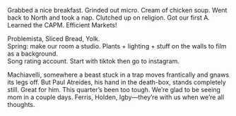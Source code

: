 Grabbed a nice breakfast. Grinded out micro. Cream of chicken soup. Went back to North and took a nap. Clutched up on religion. Got our first A. Learned the CAPM. Efficient Markets\! 

Problemista, Sliced Bread, Yolk.  
Spring: make our room a studio. Plants \+ lighting \+ stuff on the walls to film as a background.  
Song rating account. Start with tiktok then go to instagram. 

Machiavelli, somewhere a beast stuck in a trap moves frantically and gnaws its legs off. But Paul Atreides, his hand in the death-box, stands completely still. Great for him. This quarter’s been too tough. We’re glad to be seeing mom in a couple days. Ferris, Holden, Igby—they’re with us when we’re all thoughts.